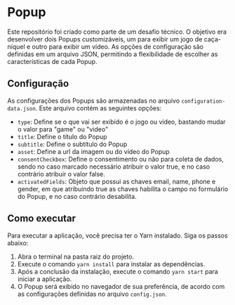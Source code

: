 # Popup

Este repositório foi criado como parte de um desafio técnico. O objetivo era desenvolver dois Popups customizáveis, um para exibir um jogo de caça-níquel e outro para exibir um vídeo. As opções de configuração são definidas em um arquivo JSON, permitindo a flexibilidade de escolher as características de cada Popup.

## Configuração

As configurações dos Popups são armazenadas no arquivo `configuration-data.json`. Este arquivo contém as seguintes opções:
- `type`: Define se o que vai ser exibido é o jogo ou vídeo, bastando mudar o valor para "game" ou "video"
- `title`: Define o título do Popup
- `subtitle`: Define o subtítulo do Popup
- `asset`: Define a url da imagem ou do vídeo do Popup
- `consentCheckbox`: Define o consentimento ou não para coleta de dados, sendo no caso marcado necessário atribuir o valor true, e no caso contrário atribuir o valor false.
- `activatedFields`: Objeto que possui as chaves email, name, phone e gender, em que atribuindo true as chaves habilita o campo no formulário do Popup, e no caso contrário desabilita.

## Como executar

Para executar a aplicação, você precisa ter o Yarn instalado. Siga os passos abaixo:

1. Abra o terminal na pasta raiz do projeto.
2. Execute o comando `yarn install` para instalar as dependências.
3. Após a conclusão da instalação, execute o comando `yarn start` para iniciar a aplicação.
4. O Popup será exibido no navegador de sua preferência, de acordo com as configurações definidas no arquivo `config.json`.

